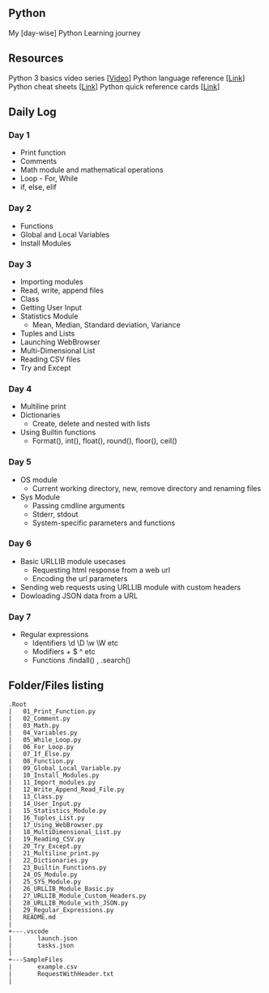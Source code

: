 ## Python
My [day-wise] Python Learning journey

## Resources
Python 3 basics video series [[Video](https://www.youtube.com/playlist?list=PLQVvvaa0QuDe8XSftW-RAxdo6OmaeL85M)]
Python language reference [[Link](https://docs.python.org/3/reference/)]
Python cheat sheets [[Link](https://github.com/PrateekKumarSingh/CheatSheets)]
Python quick reference cards [[Link](http://www.cs.put.poznan.pl/csobaniec/software/python/py-qrc.html)]
## Daily Log
### Day 1
* Print function
* Comments
* Math module and mathematical operations
* Loop - For, While
* if, else, elif
### Day 2
* Functions
* Global and Local Variables
* Install Modules
### Day 3
* Importing modules
* Read, write, append files
* Class
* Getting User Input
* Statistics Module
    - Mean, Median, Standard deviation, Variance
* Tuples and Lists
* Launching WebBrowser
* Multi-Dimensional List
* Reading CSV files
* Try and Except
### Day 4
* Multiline print
* Dictionaries
    - Create, delete and nested with lists
* Using Builtin functions
    - Format(), int(), float(), round(), floor(), ceil()
### Day 5
* OS module
    - Current working directory, new, remove directory and renaming files
* Sys Module
    - Passing cmdline arguments
    - Stderr, stdout 
    - System-specific parameters and functions
### Day 6
* Basic URLLIB module usecases
    - Requesting html response from a web url
    - Encoding the url parameters    
* Sending web requests using URLLIB module with custom headers
* Dowloading JSON data from a URL
### Day 7
* Regular expressions
    - Identifiers \d \D \w \W etc
    - Modifiers + $ ^ etc
    - Functions .findall() , .search() 
## Folder/Files listing
```
.Root
|   01_Print_Function.py
|   02_Comment.py
|   03_Math.py
|   04_Variables.py
|   05_While_Loop.py
|   06_For_Loop.py
|   07_If_Else.py
|   08_Function.py
|   09_Global_Local_Variable.py
|   10_Install_Modules.py
|   11_Import_modules.py
|   12_Write_Append_Read_File.py
|   13_Class.py
|   14_User_Input.py
|   15_Statistics_Module.py
|   16_Tuples_List.py
|   17_Using_WebBrowser.py
|   18_MultiDimensional_List.py
|   19_Reading_CSV.py
|   20_Try_Except.py
|   21_Multiline_print.py
|   22_Dictionaries.py
|   23_Builtin_Functions.py
|   24_OS_Module.py
|   25_SYS_Module.py
|   26_URLLIB_Module_Basic.py
|   27_URLLIB_Module_Custom_Headers.py
|   28_URLLIB_Module_with_JSON.py
|   29_Regular_Expressions.py
|   README.md
|   
+---.vscode
|       launch.json
|       tasks.json
|       
+---SampleFiles
|       example.csv
|       RequestWithHeader.txt
|       
        
```        
